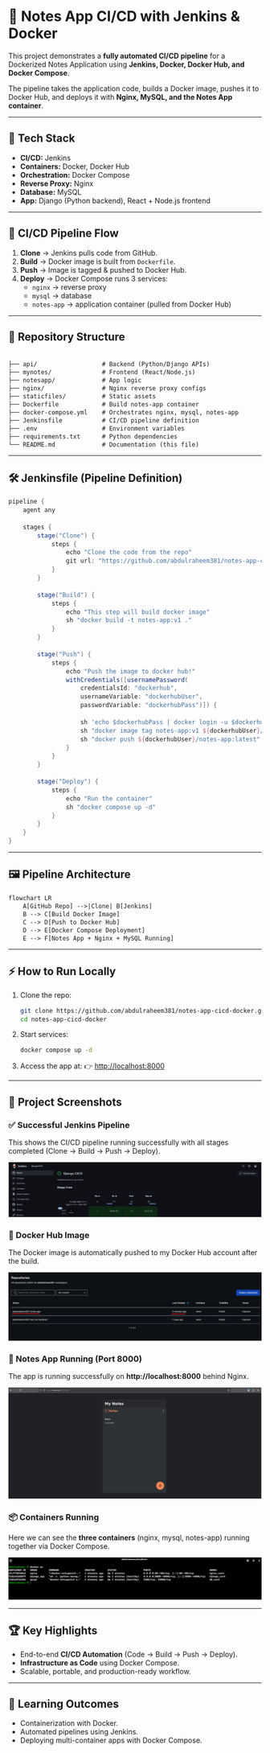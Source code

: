 
# 📝 Notes App CI/CD with Jenkins & Docker

This project demonstrates a **fully automated CI/CD pipeline** for a Dockerized Notes Application using **Jenkins, Docker, Docker Hub, and Docker Compose**.  

The pipeline takes the application code, builds a Docker image, pushes it to Docker Hub, and deploys it with **Nginx, MySQL, and the Notes App container**.

---

## 🔧 Tech Stack
- **CI/CD:** Jenkins  
- **Containers:** Docker, Docker Hub  
- **Orchestration:** Docker Compose  
- **Reverse Proxy:** Nginx  
- **Database:** MySQL  
- **App:** Django (Python backend), React + Node.js frontend  

---

## 🚀 CI/CD Pipeline Flow
1. **Clone** → Jenkins pulls code from GitHub.  
2. **Build** → Docker image is built from `Dockerfile`.  
3. **Push** → Image is tagged & pushed to Docker Hub.  
4. **Deploy** → Docker Compose runs 3 services:  
   - `nginx` → reverse proxy  
   - `mysql` → database  
   - `notes-app` → application container (pulled from Docker Hub)  

---

## 📂 Repository Structure
```

├── api/                  # Backend (Python/Django APIs)
├── mynotes/              # Frontend (React/Node.js)
├── notesapp/             # App logic
├── nginx/                # Nginx reverse proxy configs
├── staticfiles/          # Static assets
├── Dockerfile            # Build notes-app container
├── docker-compose.yml    # Orchestrates nginx, mysql, notes-app
├── Jenkinsfile           # CI/CD pipeline definition
├── .env                  # Environment variables
├── requirements.txt      # Python dependencies
└── README.md             # Documentation (this file)

````

---

## 🛠️ Jenkinsfile (Pipeline Definition)
```groovy
pipeline {
    agent any

    stages {
        stage("Clone") {
            steps {
                echo "Clone the code from the repo"
                git url: "https://github.com/abdulraheem381/notes-app-cicd-docker", branch: "main"
            }
        }

        stage("Build") {
            steps {
                echo "This step will build docker image"
                sh "docker build -t notes-app:v1 ."
            }
        }

        stage("Push") {
            steps {
                echo "Push the image to docker hub!"
                withCredentials([usernamePassword(
                    credentialsId: "dockerhub",
                    usernameVariable: "dockerhubUser",
                    passwordVariable: "dockerhubPass")]) {
                    
                    sh 'echo $dockerhubPass | docker login -u $dockerhubUser --password-stdin'
                    sh "docker image tag notes-app:v1 ${dockerhubUser}/notes-app:latest"
                    sh "docker push ${dockerhubUser}/notes-app:latest"
                }
            }
        }

        stage("Deploy") {
            steps {
                echo "Run the container"
                sh "docker compose up -d"
            }
        }
    }
}
````

---

## 🖼️ Pipeline Architecture

```mermaid
flowchart LR
    A[GitHub Repo] -->|Clone| B[Jenkins]
    B --> C[Build Docker Image]
    C --> D[Push to Docker Hub]
    D --> E[Docker Compose Deployment]
    E --> F[Notes App + Nginx + MySQL Running]
```

---

## ⚡ How to Run Locally

1. Clone the repo:

   ```bash
   git clone https://github.com/abdulraheem381/notes-app-cicd-docker.git
   cd notes-app-cicd-docker
   ```

2. Start services:

   ```bash
   docker compose up -d
   ```

3. Access the app at:
   👉 [http://localhost:8000](http://localhost:8000)

---

## 📸 Project Screenshots

### ✅ Successful Jenkins Pipeline
This shows the CI/CD pipeline running successfully with all stages completed (Clone → Build → Push → Deploy).

![Pipeline Success](screenshots/pipeline-success.png)


### 🐳 Docker Hub Image
The Docker image is automatically pushed to my Docker Hub account after the build.

![Docker Hub Image](screenshots/dockerhub-image.png)


### 📝 Notes App Running (Port 8000)
The app is running successfully on **http://localhost:8000** behind Nginx.

![Notes App Running](screenshots/notesapp-running.png)


### 📦 Containers Running
Here we can see the **three containers** (nginx, mysql, notes-app) running together via Docker Compose.

![Containers Running](screenshots/containers-running.png)


---

## 🏆 Key Highlights

* End-to-end **CI/CD Automation** (Code → Build → Push → Deploy).
* **Infrastructure as Code** using Docker Compose.
* Scalable, portable, and production-ready workflow.

---

## 📖 Learning Outcomes

* Containerization with Docker.
* Automated pipelines using Jenkins.
* Deploying multi-container apps with Docker Compose.


```
